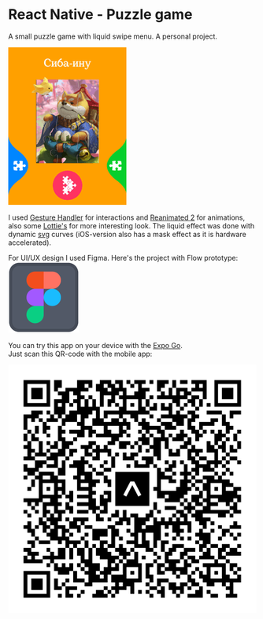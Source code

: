 # React Native - Puzzle game
A small puzzle game with liquid swipe menu. A personal project.

[![](readme/puzzle.gif)](https://www.youtube.com/watch?v=0VaVzwZ_DnQ)

I used [Gesture Handler](https://github.com/software-mansion/react-native-gesture-handler) for interactions and [Reanimated 2](https://github.com/software-mansion/react-native-reanimated) for animations, also some [Lottie's](https://github.com/lottie-react-native/lottie-react-native) for more interesting look. The liquid effect was done with dynamic [svg](https://github.com/react-native-svg/react-native-svg) curves (iOS-version also has a mask effect as it is hardware accelerated).

For UI/UX design I used Figma. Here's the project with Flow prototype:\
[![](readme/figma.png)](https://www.figma.com/file/KTYWp7MvEKnq6Ahs0z9Xgc/React-Native---Puzzle)

You can try this app on your device with the [Expo Go](https://expo.dev/client). \
Just scan this QR-code with the mobile app:

![QR](readme/eas-qr.svg)
